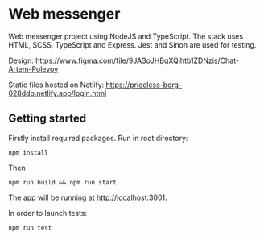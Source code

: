 # Web messenger

Web messenger project using NodeJS and TypeScript.
The stack uses HTML, SCSS, TypeScript and Express.
Jest and Sinon are used for testing.

Design: https://www.figma.com/file/9JA3oJHBqXQihtb1ZDNzis/Chat-Artem-Polevoy

Static files hosted on Netlify: https://priceless-borg-028ddb.netlify.app/login.html

Getting started
---------------

Firstly install required packages. Run in root directory:
```
npm install
```
Then
```
npm run build && npm run start
```
The app will be running at [http://localhost:3001](http://localhost:3001).

In order to launch tests:
```
npm run test
```
